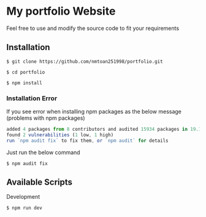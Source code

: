 # My portfolio Website

Feel free to use and modify the source code to fit your requirements
## Installation
```
$ git clone https://github.com/nmtoan251998/portfolio.git

$ cd portfolio

$ npm install
```

### Installation Error
If you see error when installing npm packages as the below message (problems with npm packages)
``` javascript
added 4 packages from 8 contributors and audited 15934 packages in 19.166s
found 2 vulnerabilities (1 low, 1 high)
run `npm audit fix` to fix them, or `npm audit` for details
```

Just run the below command
```
$ npm audit fix
```

## Available Scripts
Development
```
$ npm run dev
```